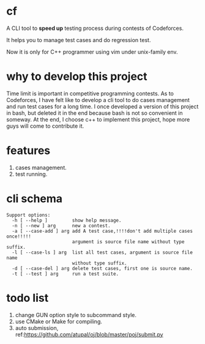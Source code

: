 # cf
A CLI tool to **speed up**  testing process during contests of Codeforces.

It helps you to manage test cases and do regression test.

Now it is only for C++ programmer using vim under unix-family env.

# why to develop this project 
Time limit is important in competitive programming contests. 
As to Codeforces, I have felt like to develop a cli tool to do cases management and run test cases for a long time.
I once developed a version of this project in bash, but deleted it in the end because bash is not so convenient in someway.
At the end, I choose c++ to implement this project, hope more guys will come to contribute it. 

# features 
1. cases management.
2. test running.

# cli schema 
```
Support options:
  -h [ --help ]         show help message.
  -n [ --new ] arg      new a contest.
  -a [ --case-add ] arg add A test case,!!!!don't add multiple cases once!!!!!
                        argument is source file name without type suffix.
  -l [ --case-ls ] arg  list all test cases, argument is source file name
                        without type suffix.
  -d [ --case-del ] arg delete test cases, first one is source name.
  -t [ --test ] arg     run a test suite.
```

# todo list
1. change GUN option style to subcommand style.
2. use CMake or Make for compiling.
3. auto submission, ref:https://github.com/atupal/oj/blob/master/poj/submit.py
